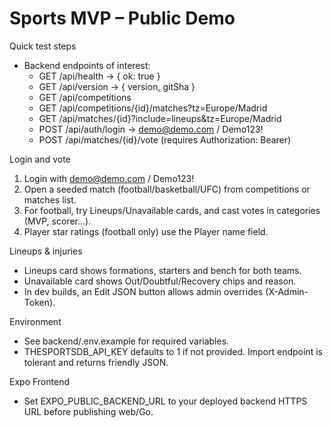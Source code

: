 # Sports MVP – Public Demo

Quick test steps
- Backend endpoints of interest:
  - GET /api/health → { ok: true }
  - GET /api/version → { version, gitSha }
  - GET /api/competitions
  - GET /api/competitions/{id}/matches?tz=Europe/Madrid
  - GET /api/matches/{id}?include=lineups&amp;tz=Europe/Madrid
  - POST /api/auth/login → demo@demo.com / Demo123!
  - POST /api/matches/{id}/vote (requires Authorization: Bearer)

Login and vote
1. Login with demo@demo.com / Demo123!
2. Open a seeded match (football/basketball/UFC) from competitions or matches list.
3. For football, try Lineups/Unavailable cards, and cast votes in categories (MVP, scorer…).
4. Player star ratings (football only) use the Player name field.

Lineups & injuries
- Lineups card shows formations, starters and bench for both teams.
- Unavailable card shows Out/Doubtful/Recovery chips and reason.
- In dev builds, an Edit JSON button allows admin overrides (X-Admin-Token).

Environment
- See backend/.env.example for required variables.
- THESPORTSDB_API_KEY defaults to 1 if not provided. Import endpoint is tolerant and returns friendly JSON.

Expo Frontend
- Set EXPO_PUBLIC_BACKEND_URL to your deployed backend HTTPS URL before publishing web/Go.